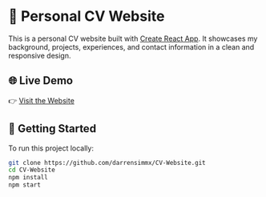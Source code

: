 # 💼 Personal CV Website

This is a personal CV website built with [Create React App](https://github.com/facebook/create-react-app). It showcases my background, projects, experiences, and contact information in a clean and responsive design.

## 🌐 Live Demo

👉 [Visit the Website](https://darrensimmx.github.io/CV-Website/)

## 🚀 Getting Started

To run this project locally:

```bash
git clone https://github.com/darrensimmx/CV-Website.git
cd CV-Website
npm install
npm start

